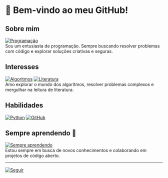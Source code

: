# 👋 Bem-vindo ao meu GitHub!

## Sobre mim  
[![Programação](https://img.shields.io/badge/Programação-Python-blueviolet?style=for-the-badge&logo=python&logoColor=white)](https://github.com/)   
Sou um entusiasta de programação. Sempre buscando resolver problemas com código e explorar soluções criativas e seguras.

## Interesses  
[![Algoritmos](https://img.shields.io/badge/Algoritmos-Python-blue?style=for-the-badge&logo=python&logoColor=white)](https://github.com/) 
[![Literatura](https://img.shields.io/badge/Literatura-Leitura-yellow?style=for-the-badge&logo=bookstack&logoColor=white)](https://github.com/)  
Amo explorar o mundo dos algoritmos, resolver problemas complexos e mergulhar na leitura de literatura.

## Habilidades  
[![Python](https://img.shields.io/badge/Python-Intermediário-blue?style=for-the-badge&logo=python&logoColor=white)](https://github.com/) 
[![GitHub](https://img.shields.io/badge/GitHub-Colaborações-lightgrey?style=for-the-badge&logo=github&logoColor=black)](https://github.com/)

## Sempre aprendendo 🚀  
[![Sempre aprendendo](https://img.shields.io/badge/Sempre-Aprendendo-red?style=for-the-badge&logo=rocket&logoColor=white)](https://github.com/)  
Estou sempre em busca de novos conhecimentos e colaborando em projetos de código aberto.

---

[![Seguir](https://img.shields.io/github/followers/bryankurtzdev?style=for-the-badge&logo=github&label=Seguir)](https://github.com/bryankurtzdev)
